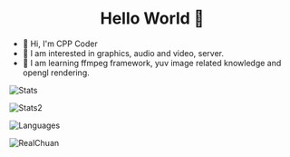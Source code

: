 <h1 align="center">Hello World 👋</h1>

- 👋 Hi, I'm CPP Coder
- 👀 I am interested in graphics, audio and video, server.
- 🌱 I am learning ffmpeg framework, yuv image related knowledge and opengl rendering.

<p> <img alt="Stats" src="https://github-readme-stats.vercel.app/api?username=RealChuan&count_private=true&show_icons=true&show_icons=true&theme=dracula" /> </p>
<p> <img alt="Stats2" src="https://github-readme-streak-stats.herokuapp.com/?user=RealChuan&theme=dracula" /> </p>
<p> <img alt="Languages" src="https://github-readme-stats.vercel.app/api/top-langs/?username=RealChuan&layout=compact&langs_count=10&show_icons=true&theme=dracula" /> </p>
<p> <img src="https://komarev.com/ghpvc/?username=RealChuan&label=Profile%20views&color=0e75b6&style=flat" alt="RealChuan" /> </p>

<!---
RealChuan/RealChuan is a ✨ special ✨ repository because its `README.md` (this file) appears on your GitHub profile.
You can click the Preview link to take a look at your changes.
--->
